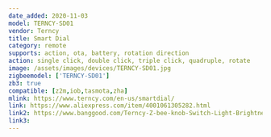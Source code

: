 ```yaml
---
date_added: 2020-11-03
model: TERNCY-SD01
vendor: Terncy
title: Smart Dial
category: remote
supports: action, ota, battery, rotation direction
action: single click, double click, triple click, quadruple, rotate
image: /assets/images/devices/TERNCY-SD01.jpg
zigbeemodel: ['TERNCY-SD01']
zb3: true
compatible: [z2m,iob,tasmota,zha]
mlink: https://www.terncy.com/en-us/smartdial/
link: https://www.aliexpress.com/item/4001061305282.html
link2: https://www.banggood.com/Terncy-Z-bee-knob-Switch-Light-Brightness-Adjustable-Phone-Remote-Controling-Smart-Switch-For-Smart-Home-From-System-p-1699055.html
link3: 
---
```

